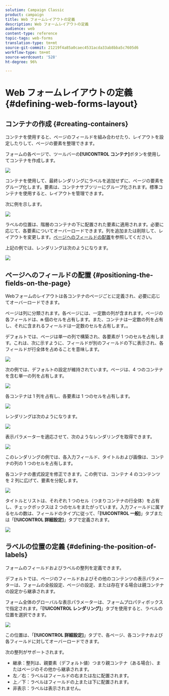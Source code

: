 ```yaml
---
solution: Campaign Classic
product: campaign
title: Web フォームレイアウトの定義
description: Web フォームレイアウトの定義
audience: web
content-type: reference
topic-tags: web-forms
translation-type: tm+mt
source-git-commit: 21219f4a85a0caec4531acda33ab8bba5c7605d6
workflow-type: tm+mt
source-wordcount: '528'
ht-degree: 96%

---
```



# Web フォームレイアウトの定義{#defining-web-forms-layout}

## コンテナの作成 {#creating-containers}

コンテナを使用すると、ページのフィールドを組み合わせたり、レイアウトを設定したりして、ページの要素を整理できます。

フォームの各ページで、ツールバーの&#x200B;**[!UICONTROL コンテナ]**&#x200B;ボタンを使用してコンテナを作成します。

![](assets/s_ncs_admin_survey_containers_add.png)

コンテナを使用して、最終レンダリングにラベルを追加せずに、ページの要素をグループ化します。要素は、コンテナサブツリーにグループ化されます。標準コンテナを使用すると、レイアウトを管理できます。

次に例を示します。

![](assets/s_ncs_admin_survey_containers_std_arbo.png)

ラベルの位置は、階層のコンテナの下に配置された要素に適用されます。必要に応じて、各要素についてオーバーロードできます。列を追加または削除して、レイアウトを変更します。[ページへのフィールドの配置](#positioning-the-fields-on-the-page)を参照してください。

上記の例では、レンダリングは次のようになります。

![](assets/s_ncs_admin_survey_containers_std_ex.png)

## ページへのフィールドの配置 {#positioning-the-fields-on-the-page}

Webフォームのレイアウトは各コンテナのページごとに定義され、必要に応じてオーバーロードできます。

ページは列に分類されます。各ページには、一定数の列が含まれます。ページの各フィールドは、**n** 個のセルを占有します。また、コンテナは一定数の列を占有し、それに含まれるフィールドは一定数のセルを占有します。。

デフォルトでは、ページは単一の列で構築され、各要素が 1 つのセルを占有します。これは、次に示すように、フィールドが別のフィールドの下に表示され、各フィールドが行全体を占めることを意味します。

![](assets/s_ncs_admin_survey_container_ex.png)

次の例では、デフォルトの設定が維持されています。ページは、4 つのコンテナを含む単一の列を占有します。

![](assets/s_ncs_admin_survey_container_ex0.png)

各コンテナは 1 列を占有し、各要素は 1 つのセルを占有します。

![](assets/s_ncs_admin_survey_container_ex0a.png)

レンダリングは次のようになります。

![](assets/s_ncs_admin_survey_container_ex0_rend.png)

表示パラメーターを適応させて、次のようなレンダリングを取得できます。

![](assets/s_ncs_admin_survey_container_ex1_rend.png)

このレンダリングの例では、各入力フィールド、タイトルおよび画像は、コンテナの列の 1 つのセルを占有します。

各コンテナの書式設定を修正できます。この例では、コンテナ 4 のコンテンツを 2 列に広げて、要素を分配します。

![](assets/s_ncs_admin_survey_container_ex2_rend.png)

タイトルとリストは、それぞれ 1 つのセル（つまりコンテナの行全体）を占有し、チェックボックスは 2 つのセルをまたがっています。入力フィールドに属するセルの数は、フィールドのタイプに従って、「**[!UICONTROL 一般]**」タブまたは「**[!UICONTROL 詳細設定]**」タブで定義されます。

![](assets/s_ncs_admin_survey_container_ex2.png)

## ラベルの位置の定義 {#defining-the-position-of-labels}

フォームのフィールドおよびラベルの整列を定義できます。

デフォルトでは、ページのフィールドおよびその他のコンテンツの表示パラメーターは、フォームの全般設定、ページの設定、または存在する場合は親コンテナの設定から継承されます。

フォーム全体のグローバルな表示パラメーターは、フォームプロパティボックスで指定されます。「**[!UICONTROL レンダリング]**」タブを使用すると、ラベルの位置を選択できます。

![](assets/s_ncs_admin_survey_label_position.png)

この位置は、「**[!UICONTROL 詳細設定]**」タブで、各ページ、各コンテナおよび各フィールドに対してオーバーロードできます。

次の整列がサポートされます。

* 継承：整列は、親要素（デフォルト値）つまり親コンテナ（ある場合）、またはページのその他から継承されます。
* 左／右：ラベルはフィールドの右または左に配置されます。
* 上／下：ラベルはフィールドの上または下に配置されます。
* 非表示：ラベルは表示されません。


